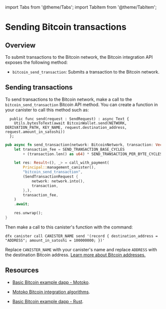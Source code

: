 import Tabs from '@theme/Tabs';
import TabItem from '@theme/TabItem';

# Sending Bitcoin transactions 

## Overview

To submit transactions to the Bitcoin network, the Bitcoin integration API exposes the following method:

- `bitcoin_send_transaction`: Submits a transaction to the Bitcoin network.

## Sending transactions

To send transactions to the Bitcoin network, make a call to the `bitcoin_send_transaction` Bitcoin API method. You can create a function in your canister to call this method such as:

<Tabs groupId="languages">
<TabItem value="motoko" label="Motoko" default>

```motoko
  public func send(request : SendRequest) : async Text {
    Utils.bytesToText(await BitcoinWallet.send(NETWORK, DERIVATION_PATH, KEY_NAME, request.destination_address, request.amount_in_satoshi))
  };
```

</TabItem>

<TabItem value="rust" label="Rust" default>

```rust
pub async fn send_transaction(network: BitcoinNetwork, transaction: Vec<u8>) {
    let transaction_fee = SEND_TRANSACTION_BASE_CYCLES
        + (transaction.len() as u64) * SEND_TRANSACTION_PER_BYTE_CYCLES;

    let res: Result<(), _> = call_with_payment(
        Principal::management_canister(),
        "bitcoin_send_transaction",
        (SendTransactionRequest {
            network: network.into(),
            transaction,
        },),
        transaction_fee,
    )
    .await;

    res.unwrap();
}
```

</TabItem>
</Tabs>


Then make a call to this canister's function with the command:

```
dfx canister call CANISTER_NAME send '(record { destination_address = "ADDRESS"; amount_in_satoshi = 100000000; })'
```

Replace `CANISTER_NAME` with your canister's name and replace `ADDRESS` with the destination Bitcoin address. [Learn more about Bitcoin addresses.](https://en.bitcoin.it/wiki/Transaction#Pay-to-PubkeyHash)

## Resources

- [Basic Bitcoin example dapp - Motoko](https://github.com/dfinity/examples/tree/master/motoko/basic_bitcoin).

- [Motoko Bitcoin integration algorithms](https://github.com/tgalal/motoko-bitcoin/tree/10cf7f2efbba9bb4d077013db1b990143f193844).

- [Basic Bitcoin example dapp - Rust](https://github.com/dfinity/examples/tree/master/rust/basic_bitcoin).